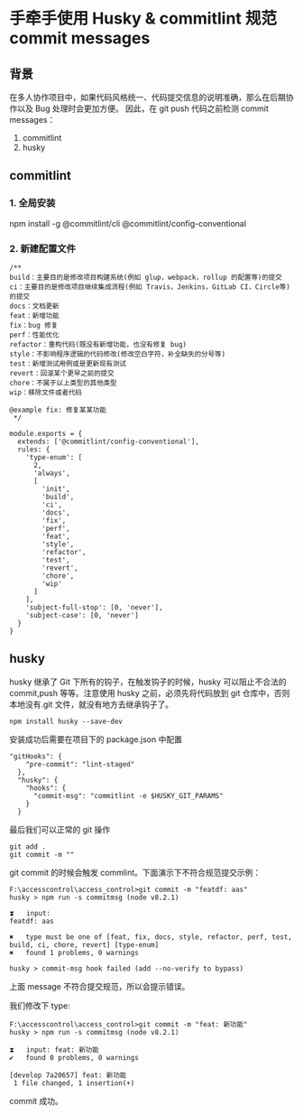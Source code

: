 # 手牵手使用 Husky & commitlint 规范 commit messages

## 背景

在多人协作项目中，如果代码风格统一、代码提交信息的说明准确，那么在后期协作以及 Bug 处理时会更加方便。
因此，在 git push 代码之前检测 commit messages：

1. commitlint
2. husky

## commitlint

### 1. 全局安装

npm install -g @commitlint/cli @commitlint/config-conventional

### 2. 新建配置文件

```
/**
build：主要目的是修改项目构建系统(例如 glup，webpack，rollup 的配置等)的提交
ci：主要目的是修改项目继续集成流程(例如 Travis，Jenkins，GitLab CI，Circle等)的提交
docs：文档更新
feat：新增功能
fix：bug 修复
perf：性能优化
refactor：重构代码(既没有新增功能，也没有修复 bug)
style：不影响程序逻辑的代码修改(修改空白字符，补全缺失的分号等)
test：新增测试用例或是更新现有测试
revert：回滚某个更早之前的提交
chore：不属于以上类型的其他类型
wip：移除文件或者代码

@example fix: 修复某某功能
 */

module.exports = {
  extends: ['@commitlint/config-conventional'],
  rules: {
    'type-enum': [
      2,
      'always',
      [
        'init',
        'build',
        'ci',
        'docs',
        'fix',
        'perf',
        'feat',
        'style',
        'refactor',
        'test',
        'revert',
        'chore',
        'wip'
      ]
    ],
    'subject-full-stop': [0, 'never'],
    'subject-case': [0, 'never']
  }
}

```

## husky

husky 继承了 Git 下所有的钩子，在触发钩子的时候，husky 可以阻止不合法的 commit,push 等等。注意使用 husky 之前，必须先将代码放到 git 仓库中，否则本地没有.git 文件，就没有地方去继承钩子了。

```
npm install husky --save-dev
```

安装成功后需要在项目下的 package.json 中配置

```
"gitHooks": {
    "pre-commit": "lint-staged"
  },
  "husky": {
    "hooks": {
      "commit-msg": "commitlint -e $HUSKY_GIT_PARAMS"
    }
  }
```

最后我们可以正常的 git 操作

```
git add .
git commit -m ""
```

git commit 的时候会触发 commlint。下面演示下不符合规范提交示例：

```
F:\accesscontrol\access_control>git commit -m "featdf: aas"
husky > npm run -s commitmsg (node v8.2.1)

⧗   input:
featdf: aas

✖   type must be one of [feat, fix, docs, style, refactor, perf, test, build, ci, chore, revert] [type-enum]
✖   found 1 problems, 0 warnings

husky > commit-msg hook failed (add --no-verify to bypass)

```

上面 message 不符合提交规范，所以会提示错误。

我们修改下 type:

```
F:\accesscontrol\access_control>git commit -m "feat: 新功能"
husky > npm run -s commitmsg (node v8.2.1)

⧗   input: feat: 新功能
✔   found 0 problems, 0 warnings

[develop 7a20657] feat: 新功能
 1 file changed, 1 insertion(+)

```

commit 成功。

